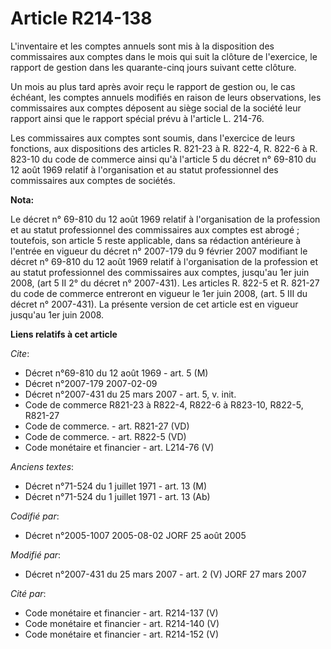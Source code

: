 # Article R214-138

L'inventaire et les comptes annuels sont mis à la disposition des commissaires aux comptes dans le mois qui suit la clôture
de l'exercice, le rapport de gestion dans les quarante-cinq jours suivant cette clôture.

Un mois au plus tard après avoir reçu le rapport de gestion ou, le cas échéant, les comptes annuels modifiés en raison de
leurs observations, les commissaires aux comptes déposent au siège social de la société leur rapport ainsi que le rapport
spécial prévu à l'article L. 214-76.

Les commissaires aux comptes sont soumis, dans l'exercice de leurs fonctions, aux dispositions des articles R. 821-23 à R.
822-4, R. 822-6 à R. 823-10 du code de commerce ainsi qu'à l'article 5 du décret n° 69-810 du 12 août 1969 relatif à
l'organisation et au statut professionnel des commissaires aux comptes de sociétés.

**Nota:**

Le décret n° 69-810 du 12 août 1969 relatif à l'organisation de la profession et au statut professionnel des commissaires aux
comptes est abrogé ; toutefois, son article 5 reste applicable, dans sa rédaction antérieure à l'entrée en vigueur du décret
n° 2007-179 du 9 février 2007 modifiant le décret n° 69-810 du 12 août 1969 relatif à l'organisation de la profession et au
statut professionnel des commissaires aux comptes, jusqu'au 1er juin 2008, (art 5 II 2° du décret n° 2007-431).  Les articles
R. 822-5 et R. 821-27 du code de commerce entreront en vigueur le 1er juin 2008, (art. 5 III du décret n° 2007-431).  La
présente version de cet article est en vigueur jusqu'au 1er juin 2008.

**Liens relatifs à cet article**

_Cite_:

  - Décret n°69-810 du 12 août 1969 - art. 5 (M)
  - Décret n°2007-179 2007-02-09
  - Décret n°2007-431 du 25 mars 2007 - art. 5, v. init.
  - Code de commerce R821-23 à R822-4, R822-6 à R823-10, R822-5, R821-27
  - Code de commerce. - art. R821-27 (VD)
  - Code de commerce. - art. R822-5 (VD)
  - Code monétaire et financier - art. L214-76 (V)

_Anciens textes_:

  - Décret n°71-524 du 1 juillet 1971 - art. 13 (M)
  - Décret n°71-524 du 1 juillet 1971 - art. 13 (Ab)

_Codifié par_:

  - Décret n°2005-1007 2005-08-02 JORF 25 août 2005

_Modifié par_:

  - Décret n°2007-431 du 25 mars 2007 - art. 2 (V) JORF 27 mars 2007

_Cité par_:

  - Code monétaire et financier - art. R214-137 (V)
  - Code monétaire et financier - art. R214-140 (V)
  - Code monétaire et financier - art. R214-152 (V)
